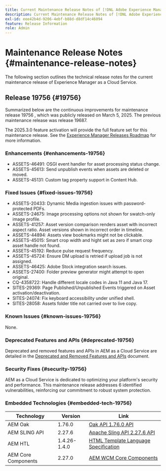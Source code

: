 ```yaml
---
title: Current Maintenance Release Notes of [!DNL Adobe Experience Manager] as a Cloud Service.
description: Current Maintenance Release Notes of [!DNL Adobe Experience Manager] as a Cloud Service.
exl-id: eee42b4d-9206-4ebf-b88d-d8df14c46094
feature: Release Information
role: Admin
---
```


# Maintenance Release Notes {#maintenance-release-notes}

The following section outlines the technical release notes for the current maintenance release of Experience Manager as a Cloud Service.

## Release 19756 {#19756}

Summarized below are the continuous improvements for maintenance release 19756 , which was publicly released on March 5, 2025. The previous maintenance release was release 19687.

The 2025.3.0 feature activation will provide the full feature set for this maintenance release. See the [Experience Manager Releases Roadmap](https://experienceleague.adobe.com/en/docs/experience-manager-release-information/aem-release-updates/update-releases-roadmap) for more information.

### Enhancements {#enhancements-19756}

* ASSETS-46491: OSGI event handler for asset processing status change.
* ASSETS-45613: Send unpublish events when assets are deleted or moved.
* ASSETS-45131: Custom tag property support in Content Hub.

### Fixed Issues {#fixed-issues-19756}

* ASSETS-20433: Dynamic Media ingestion issues with password-protected PDFs.
* ASSETS-24675: Image processing options not shown for swatch-only image profile.
* ASSETS-41257: Asset version comparison renders asset with incorrect aspect ratio. Asset versions shown in incorrect order in timeline.
* ASSETS-44894: Assets view bookmarks might not be clickable.
* ASSETS-45015: Smart crop width and hight set as zero if smart crop asset handle not found.
* ASSETS-45192: Reduce pulse request frequency.
* ASSETS-45724: Ensure DM upload is retried if upload job is not assigned.
* ASSETS-46425: Adobe Stock integration search issues.
* ASSETS-27400: Folder preview generator might attempt to open original.
* CQ-4358722: Handle different locale codes in Java 11 and Java 17.
* SITES-29369: Page Published/Unpublished Events triggered on Asset activation/deactivation.
* SITES-24074: Fix keyboard accessibility under unified shell.
* SITES-28058: Assets folder title not carried over to live copy.

### Known Issues {#known-issues-19756}

None.

### Deprecated Features and APIs {#deprecated-19756}

Deprecated and removed features and APIs in AEM as a Cloud Service are detailed in the [Deprecated and Removed Features and APIs](/help/release-notes/deprecated-removed-features.md) document.

### Security Fixes {#security-19756}

AEM as a Cloud Service is dedicated to optimizing your platform's security and performance. This maintenance release addresses 6 identified vulnerabilities, reinforcing our commitment to robust system protection.

### Embedded Technologies {#embedded-tech-19756}

|Technology|Version|Link|
|---|---|---|
|AEM Oak | 1.76.0|[Oak API 1.76.0 API](https://www.javadoc.io/doc/org.apache.jackrabbit/oak-api/1.76.0/index.html)| 
|AEM SLING API | 2.27.6 |[Apache Sling API 2.27.6 API](https://www.javadoc.io/doc/org.apache.sling/org.apache.sling.api/latest/index.html)|
|AEM HTL| 1.4.26-1.4.0 |[HTML Template Language Specification](https://github.com/adobe/htl-spec)|
|AEM Core Components| 2.27.0|[AEM WCM Core Components](https://github.com/adobe/aem-core-wcm-components)|
